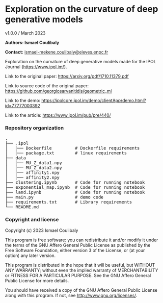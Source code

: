 



<h1>Exploration on the curvature of deep generative models</h1>

v1.0.0 / March 2023

__Authors: Ismael Coulibaly__

__Contact:__ ismael-mekene.coulibaly@eleves.enpc.fr

Exploration on the curvature of deep generative models made for the IPOL Journal (https://www.ipol.im/).

Link to the original paper: https://arxiv.org/pdf/1710.11379.pdf

Link to source code of the original paper: https://github.com/georgiosarvanitidis/geometric_ml

Link to the demo: https://ipolcore.ipol.im/demo/clientApp/demo.html?id=77777000392

Link to the article: https://www.ipol.im/pub/pre/440/

### Repository organization
<pre>
.  
├── .ipol
│   ├── Dockerfile         # Dockerfile requirements 
│   ├── package.txt        # linux requirements  
├── data
│   ├── MU_Z_data1.npy 
│   ├── MU_Z_data2.npy 
│   ├── affinity1.npy  
│   ├── affinity2.npy    
├── clustering.ipynb       # Code for running notebook 
├── exponential_map.ipynb  # Code for running notebook 
├── land.ipynb             # Code for running notebook 
├── main.py                # demo code 
├── requirements.txt       # Library requirements  
└── README.md  
</pre>

### Copyright and license

Copyright (c) 2023 Ismael Coulibaly

This program is free software: you can redistribute it and/or modify it under the terms of the GNU Affero General Public License as published by the Free Software Foundation, either version 3 of the License, or (at your option) any later version.

This program is distributed in the hope that it will be useful, but WITHOUT ANY WARRANTY; without even the implied warranty of MERCHANTABILITY or FITNESS FOR A PARTICULAR PURPOSE. See the GNU Affero General Public License for more details.

You should have received a copy of the GNU Affero General Public License along with this program. If not, see <http://www.gnu.org/licenses/>.
